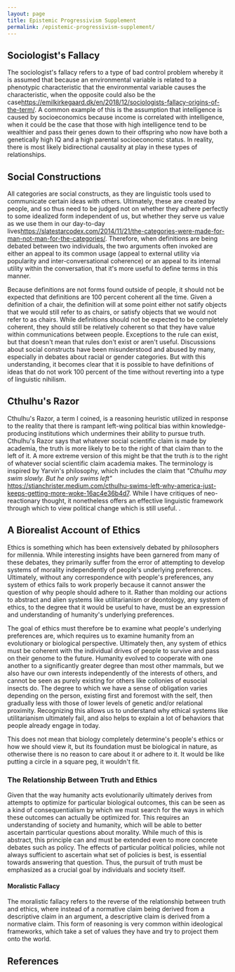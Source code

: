 ```yaml
---
layout: page
title: Epistemic Progressivism Supplement
permalink: /epistemic-progressivism-supplement/
---
```


## Sociologist's Fallacy

The sociologist's fallacy refers to a type of bad control problem whereby it is assumed that because an environmental variable is related to a phenotypic characteristic that the environmental variable causes the characteristic, when the opposite could also be the case<ref>https://emilkirkegaard.dk/en/2018/12/sociologists-fallacy-origins-of-the-term/</ref>. A common example of this is the assumption that intelligence is caused by socioeconomics because income is correlated with intelligence, when it could be the case that those with high intelligence tend to be wealthier and pass their genes down to their offspring who now have both a genetically high IQ and a high parental socioeconomic status. In reality, there is most likely bidirectional causality at play in these types of relationships.

## Social Constructions

All categories are social constructs, as they are linguistic tools used to communicate certain ideas with others. Ultimately, these are created by people, and so thus need to be judged not on whether they adhere perfectly to some idealized form independent of us, but whether they serve us value as we use them in our day-to-day lives<ref>https://slatestarcodex.com/2014/11/21/the-categories-were-made-for-man-not-man-for-the-categories/</ref>. Therefore, when definitions are being debated between two individuals, the two arguments often invoked are either an appeal to its common usage (appeal to external utility via popularity and inter-conversational coherence) or an appeal to its internal utility within the conversation, that it's more useful to define terms in this manner.

Because definitions are not forms found outside of people, it should not be expected that definitions are 100 percent coherent all the time. Given a definition of a chair, the definition will at some point either not satify objects that we would still refer to as chairs, or satisfy objects that we would not refer to as chairs. While definitions should not be expected to be completely coherent, they should still be relatively coherent so that they have value within communications between people. Exceptions to the rule can exist, but that doesn't mean that rules don't exist or aren't useful. Discussions about social constructs have been misunderstood and abused by many, especially in debates about racial or gender categories. But with this understanding, it becomes clear that it is possible to have definitions of ideas that do not work 100 percent of the time without reverting into a type of linguistic nihilism.

## Cthulhu's Razor

Cthulhu's Razor, a term I coined, is a reasoning heuristic utilized in response to the reality that there is rampant left-wing political bias within knowledge-producing institutions which undermines their ability to pursue truth. Cthulhu's Razor says that whatever social scientific claim is made by academia, the truth is more likely to be to the right of that claim than to the left of it. A more extreme version of this might be that the truth _is_ to the right of whatever social scientific claim academia makes. The terminology is inspired by Yarvin's philosophy, which includes the claim that _"Cthulhu may swim slowly. But he only swims left"_ <ref>https://stianchrister.medium.com/cthulhu-swims-left-why-america-just-keeps-getting-more-woke-16ac4e36b4d7</ref>. While I have critiques of neo-reactionary thought, it nonetheless offers an effective linguistic framework through which to view political change which is still useful.
.
## A Biorealist Account of Ethics

Ethics is something which has been extensively debated by philosophers for millennia. While interesting insights have been garnered from many of these debates, they primarily suffer from the error of attempting to develop systems of morality independently of people's underlying preferences. Ultimately, without any correspondence with people's preferences, any system of ethics fails to work properly because it cannot answer the question of why people should adhere to it. Rather than molding our actions to abstract and alien systems like utilitarianism or deontology, any system of ethics, to the degree that it would be useful to have, must be an expression and understanding of humanity's underlying preferences.

The goal of ethics must therefore be to examine what people's underlying preferences are, which requires us to examine humanity from an evolutionary or biological perspective. Ultimately then, any system of ethics must be coherent with the individual drives of people to survive and pass on their genome to the future. Humanity evolved to cooperate with one another to a significantly greater degree than most other mammals, but we also have our own interests independently of the interests of others, and cannot be seen as purely existing for others like collonies of eusocial insects do. The degree to which we have a sense of obligation varies depending on the person, existing first and foremost with the self, then gradually less with those of lower levels of genetic and/or relational proximity. Recognizing this allows us to understand why ethical systems like utilitarianism ultimately fail, and also helps to explain a lot of behaviors that people already engage in today.

This does not mean that biology completely determine's people's ethics or how we should view it, but its foundation must be biological in nature, as otherwise there is no reason to care about it or adhere to it. It would be like putting a circle in a square peg, it wouldn't fit.

### The Relationship Between Truth and Ethics

Given that the way humanity acts evolutionarily ultimately derives from attempts to optimize for particular biological outcomes, this can be seen as a kind of consequentialism by which we must search for the ways in which these outcomes can actually be optimized for. This requires an understanding of society and humanity, which will be able to better ascertain parrticular questions about morality. While much of this is abstract, this principle can and must be extended even to more concrete debates such as policy. The effects of particular political policies, while not always sufficient to ascertain what set of policies is best, is essential towards answering that question. Thus, the pursuit of truth must be emphasized as a crucial goal by individuals and society itself.

#### Moralistic Fallacy

The moralistic fallacy refers to the reverse of the relationship between truth and ethics, where instead of a normative claim being derived from a descriptive claim in an argument, a descriptive claim is derived from a normative claim. This form of reasoning is very common within ideological frameworks, which take a set of values they have and try to project them onto the world.

## References

<references />
